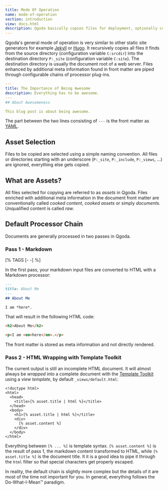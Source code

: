 ```yaml
---
title: Mode Of Operation
name: mode-of-operation
section: introduction
view: docs.html
description: Qgoda basically copies files for deployment, optionally cooking the content with processor plug-ins.
---
```

Qgoda's general mode of operation is very similar to other static site 
generators for example [Jekyll](https://jekyllrb.com/) or [Hugo](https://gohugo.io/).  It recursively copies all files
it finds from the source directory (configuration variable `C:srcdir`) into
the destination directory `P:_site` (configuration variable `C:site`).  The
destination directory is usually the document root of a web server.  Files 
enhanced by additional meta information found in front matter are piped through
configurable chains of processor plug-ins.

```yaml
---
title: The Importance of Being Awesome
description: Everything has to be awesome.
---
## About Awesomeness

This blog post is about being awesome.
```

The part between the two lines consisting of `---` is the front matter as [YAML](https://www.yaml.org/).

## Asset Selection

Files to be copied are selected using a simple naming convention.  All files
or directories starting with an underscore (`P:_site`, `P:_include`, `P:_views`,
...) are ignored, everything else gets copied.

## What are Assets?

All files selected for copying are referred to as *assets* in Qgoda.  Files
enriched with additional meta information in the document front matter are
conventionally called *cooked content*, *cooked assets* or
simply *documents*.  Unqualified content is called *raw*.

## Default Processor Chain

Documents are generally processed in two passes in Qgoda. 

### Pass 1 - Markdown

[% TAGS [- -] %]

In the first pass, your markdown input files are converted to HTML with a Markdown processor:

```markdown
---
title: About Me
---
## About Me

I am *here*.
```

That will result in the following HTML code:

```html
<h2>About Me</h2>

<p>I am <em>here</em>.</p>
```

The front matter is stored as meta information and not directly rendered.

### Pass 2 - HTML Wrapping with Template Toolkit

The current output is still an incomplete HTML document.  It will almost always be *wrapped* into a complete document with the [Template Toolkit](http://www.template-toolkit.org/) using a *view template*, by default `_views/default.html`:

```markup
<!doctype html>
<html>
  <head>
    <title>[% asset.title | html %]</title>
  </head>
  <body>
    <h1>[% asset.title | html %]</title>
    <div>
      [% asset.content %]
    </div>
  </body>
</html>
```

Everything between `[% ... %]` is template syntax.  `[% asset.content %]` is the result of pass 1, the markdown content transformed to HTML, while `[% asset.title %]` is the document title.  It it is a good idea to pipe it through the `html` filter so that special characters get properly escaped.

In reality, the default chain is slightly more complex but the details of it are most of the time not important for you.  In general, everything follows the Do-What-I-Mean™ paradigm.
